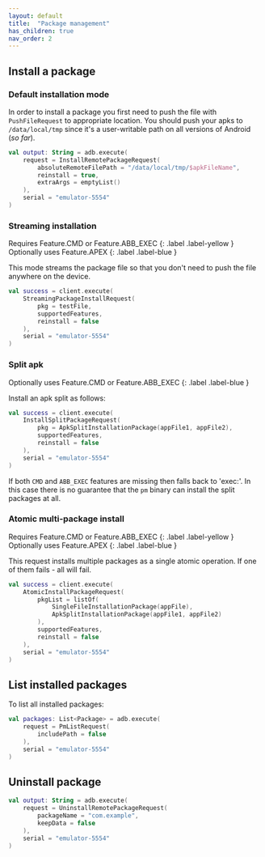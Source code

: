 ```yaml
---
layout: default
title:  "Package management"
has_children: true
nav_order: 2
---
```


## Install a package

### Default installation mode

In order to install a package you first need to push the file with `PushFileRequest` to appropriate location. You should push your apks to
`/data/local/tmp` since it's a user-writable path on all versions of Android (_so far_).

```kotlin
val output: String = adb.execute(
    request = InstallRemotePackageRequest(
        absoluteRemoteFilePath = "/data/local/tmp/$apkFileName",
        reinstall = true,
        extraArgs = emptyList()
    ),
    serial = "emulator-5554"
)
```

### Streaming installation

Requires Feature.CMD or Feature.ABB_EXEC {: .label .label-yellow } Optionally uses Feature.APEX {: .label .label-blue }

This mode streams the package file so that you don't need to push the file anywhere on the device.

```kotlin
val success = client.execute(
    StreamingPackageInstallRequest(
        pkg = testFile,
        supportedFeatures,
        reinstall = false
    ),
    serial = "emulator-5554"
)
```

### Split apk

Optionally uses Feature.CMD or Feature.ABB_EXEC {: .label .label-blue }

Install an apk split as follows:

```kotlin
val success = client.execute(
    InstallSplitPackageRequest(
        pkg = ApkSplitInstallationPackage(appFile1, appFile2),
        supportedFeatures,
        reinstall = false
    ),
    serial = "emulator-5554"
)
```

If both `CMD` and `ABB_EXEC` features are missing then falls back to 'exec:'. In this case there is no guarantee that the `pm` binary can
install the split packages at all.

### Atomic multi-package install

Requires Feature.CMD or Feature.ABB_EXEC {: .label .label-yellow } Optionally uses Feature.APEX {: .label .label-blue }

This request installs multiple packages as a single atomic operation. If one of them fails - all will fail.

```kotlin
val success = client.execute(
    AtomicInstallPackageRequest(
        pkgList = listOf(
            SingleFileInstallationPackage(appFile),
            ApkSplitInstallationPackage(appFile1, appFile2)
        ),
        supportedFeatures,
        reinstall = false
    ),
    serial = "emulator-5554"
)
```

## List installed packages

To list all installed packages:

```kotlin
val packages: List<Package> = adb.execute(
    request = PmListRequest(
        includePath = false
    ),
    serial = "emulator-5554"
)
```

## Uninstall package

```kotlin
val output: String = adb.execute(
    request = UninstallRemotePackageRequest(
        packageName = "com.example",
        keepData = false
    ),
    serial = "emulator-5554"
)
```
